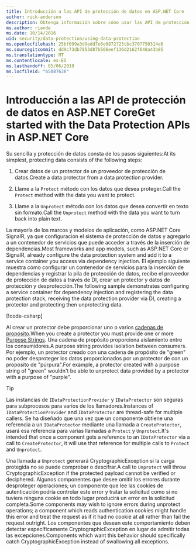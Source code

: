 ```yaml
---
title: Introducción a las API de protección de datos en ASP.NET Core
author: rick-anderson
description: Obtenga información sobre cómo usar las API de protección de datos de ASP.NET Core para proteger y desproteger los datos en una aplicación.
ms.author: riande
ms.date: 10/14/2016
uid: security/data-protection/using-data-protection
ms.openlocfilehash: 25bf099a3d9edd7e6e0872725cbc3707750314e6
ms.sourcegitcommit: dd9c73db7853d87b566eef136d2162f648a43b85
ms.translationtype: MT
ms.contentlocale: es-ES
ms.lasthandoff: 05/06/2019
ms.locfileid: "65087638"
---
```

# <a name="get-started-with-the-data-protection-apis-in-aspnet-core"></a><span data-ttu-id="0b68b-103">Introducción a las API de protección de datos en ASP.NET Core</span><span class="sxs-lookup"><span data-stu-id="0b68b-103">Get started with the Data Protection APIs in ASP.NET Core</span></span>

<a name="security-data-protection-getting-started"></a>

<span data-ttu-id="0b68b-104">Su sencilla y protección de datos consta de los pasos siguientes:</span><span class="sxs-lookup"><span data-stu-id="0b68b-104">At its simplest, protecting data consists of the following steps:</span></span>

1. <span data-ttu-id="0b68b-105">Crear datos de un protector de un proveedor de protección de datos.</span><span class="sxs-lookup"><span data-stu-id="0b68b-105">Create a data protector from a data protection provider.</span></span>

2. <span data-ttu-id="0b68b-106">Llame a la `Protect` método con los datos que desea proteger.</span><span class="sxs-lookup"><span data-stu-id="0b68b-106">Call the `Protect` method with the data you want to protect.</span></span>

3. <span data-ttu-id="0b68b-107">Llame a la `Unprotect` método con los datos que desea convertir en texto sin formato.</span><span class="sxs-lookup"><span data-stu-id="0b68b-107">Call the `Unprotect` method with the data you want to turn back into plain text.</span></span>

<span data-ttu-id="0b68b-108">La mayoría de los marcos y modelos de aplicación, como ASP.NET Core SignalR, ya que configuración el sistema de protección de datos y agregarlo a un contenedor de servicios que puede acceder a través de la inserción de dependencias.</span><span class="sxs-lookup"><span data-stu-id="0b68b-108">Most frameworks and app models, such as ASP.NET Core or SignalR, already configure the data protection system and add it to a service container you access via dependency injection.</span></span> <span data-ttu-id="0b68b-109">El ejemplo siguiente muestra cómo configurar un contenedor de servicios para la inserción de dependencias y registrar la pila de protección de datos, recibe el proveedor de protección de datos a través de DI, crear un protector y datos de protección y desprotección.</span><span class="sxs-lookup"><span data-stu-id="0b68b-109">The following sample demonstrates configuring a service container for dependency injection and registering the data protection stack, receiving the data protection provider via DI, creating a protector and protecting then unprotecting data.</span></span>

[!code-csharp[](../../security/data-protection/using-data-protection/samples/protectunprotect.cs?highlight=26,34,35,36,37,38,39,40)]

<span data-ttu-id="0b68b-110">Al crear un protector debe proporcionar uno o varios [cadenas de propósito](xref:security/data-protection/consumer-apis/purpose-strings).</span><span class="sxs-lookup"><span data-stu-id="0b68b-110">When you create a protector you must provide one or more [Purpose Strings](xref:security/data-protection/consumer-apis/purpose-strings).</span></span> <span data-ttu-id="0b68b-111">Una cadena de propósito proporciona aislamiento entre los consumidores.</span><span class="sxs-lookup"><span data-stu-id="0b68b-111">A purpose string provides isolation between consumers.</span></span> <span data-ttu-id="0b68b-112">Por ejemplo, un protector creado con una cadena de propósito de "green" no poder desproteger los datos proporcionados por un protector de con un propósito de "púrpura".</span><span class="sxs-lookup"><span data-stu-id="0b68b-112">For example, a protector created with a purpose string of "green" wouldn't be able to unprotect data provided by a protector with a purpose of "purple".</span></span>

>[!TIP]
> <span data-ttu-id="0b68b-113">Las instancias de `IDataProtectionProvider` y `IDataProtector` son seguras para subprocesos para varios de los llamadores.</span><span class="sxs-lookup"><span data-stu-id="0b68b-113">Instances of `IDataProtectionProvider` and `IDataProtector` are thread-safe for multiple callers.</span></span> <span data-ttu-id="0b68b-114">Se ha diseñado que una vez que un componente obtiene una referencia a un `IDataProtector` mediante una llamada a `CreateProtector`, usará esa referencia para varias llamadas a `Protect` y `Unprotect`.</span><span class="sxs-lookup"><span data-stu-id="0b68b-114">It's intended that once a component gets a reference to an `IDataProtector` via a call to `CreateProtector`, it will use that reference for multiple calls to `Protect` and `Unprotect`.</span></span>
>
><span data-ttu-id="0b68b-115">Una llamada a `Unprotect` generará CryptographicException si la carga protegida no se puede comprobar o descifrar.</span><span class="sxs-lookup"><span data-stu-id="0b68b-115">A call to `Unprotect` will throw CryptographicException if the protected payload cannot be verified or deciphered.</span></span> <span data-ttu-id="0b68b-116">Algunos componentes que desee omitir los errores durante desproteger operaciones; un componente que lee las cookies de autenticación podría controlar este error y tratar la solicitud como si no tuviera ninguna cookie en todo lugar producirá un error en la solicitud completa.</span><span class="sxs-lookup"><span data-stu-id="0b68b-116">Some components may wish to ignore errors during unprotect operations; a component which reads authentication cookies might handle this error and treat the request as if it had no cookie at all rather than fail the request outright.</span></span> <span data-ttu-id="0b68b-117">Los componentes que desean este comportamiento deben detectar específicamente CryptographicException en lugar de admitir todas las excepciones.</span><span class="sxs-lookup"><span data-stu-id="0b68b-117">Components which want this behavior should specifically catch CryptographicException instead of swallowing all exceptions.</span></span>
